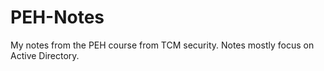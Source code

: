 # PEH-Notes
My notes from the PEH course from TCM security. Notes mostly focus on Active Directory.
